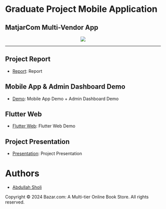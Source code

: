 ﻿# Graduate Project Mobile Application
## MatjarCom Multi-Vendor App 
<p align="center">
    <img src="https://github.com/AbdullahSholi/Graduate_Project_Flutter_Mobile/assets/149682145/0395fc0f-43b8-4f44-9f63-d9280e5a796c" >
</p>

---

## Project Report
- [Report](https://drive.google.com/file/d/1TDAnuwSzVDsoHygCx9-VaPtBORQh2gaN/view?usp=drive_link): Report

## Mobile App & Admin Dashboard Demo
- [Demo](https://drive.google.com/file/d/1TDAnuwSzVDsoHygCx9-VaPtBORQh2gaN/view?usp=drive_link): Mobile App Demo + Admin Dashboard Demo

## Flutter Web
- [Flutter Web](https://drive.google.com/file/d/1NTv_U91GZFw8jdvpeog_9mh_WNG81W4d/view?usp=drive_link): Flutter Web Demo

## Project Presentation
- [Presentation](https://docs.google.com/presentation/d/1Lka1xc9BlmWkxPpEBSlqTv58CedxNvW2/edit?usp=drive_link&ouid=116335146952078670870&rtpof=true&sd=true): Project Presentation

# Authors

- [Abdullah Sholi](https://github.com/AbdullahSholi)



Copyright © 2024 Bazar.com: A Multi-tier Online Book Store. All rights reserved.

